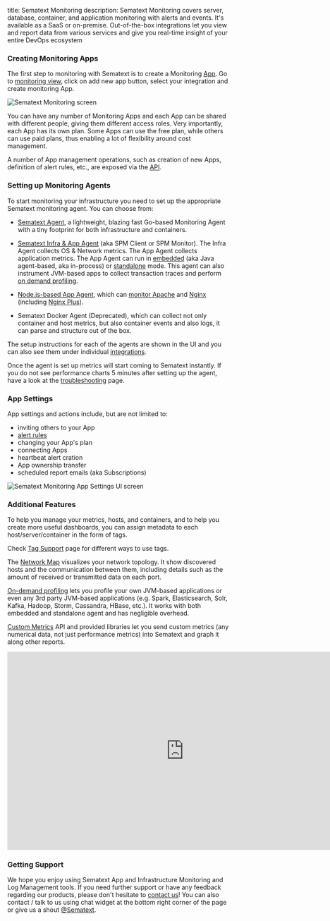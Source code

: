 title: Sematext Monitoring
description: Sematext Monitoring covers server, database, container, and application monitoring with alerts and events. It's available as a SaaS or on-premise. Out-of-the-box integrations let you view and report data from various services and give you real-time insight of your entire DevOps ecosystem

### Creating Monitoring Apps

The first step to monitoring with Sematext is to create a Monitoring [App](../guide/app-guide/). Go to [monitoring view](https://apps.sematext.com/ui/monitoring), click on add new app button, select your integration and create monitoring App.

<img class="content-modal-image" alt="Sematext Monitoring screen" src="../images/monitoring/sematext-monitoring.png" title="Sematext Monitoring screen"></a>

You can have any number of Monitoring Apps and each App can be shared
with different people, giving them different access roles.  Very
importantly, each App has its own plan. Some Apps can use the free plan,
while others can use paid plans, thus enabling a lot of flexibility around cost management.

A number of App management operations, such as creation of new Apps, definition of alert rules, etc., are exposed via the [API](../api).

### Setting up Monitoring Agents

To start monitoring your infrastructure you need to set up the
appropriate Sematext monitoring agent. You can choose from:

  - [Sematext Agent](../agents/sematext-agent/), a lightweight, blazing 
    fast Go-based Monitoring Agent with a tiny footprint for both 
    infrastructure and containers.

  - [Sematext Infra & App Agent](spm-client) (aka SPM Client or SPM
    Monitor). The Infra Agent collects OS & Network metrics.
    The App Agent collects application metrics. The App Agent
    can run in [embedded](spm-monitor-javaagent)
    (aka Java agent-based, aka in-process) or
    [standalone](spm-monitor-standalone) mode.  This agent can also
    instrument JVM-based apps to collect transaction traces and
    perform [on demand profiling](on-demand-profiling).

  - [Node.js-based App Agent](node-agent), which can [monitor
    Apache](../integration/apache) and [Nginx](../integration/nginx)
    (including [Nginx Plus](../integration/nginxplus)).

  - Sematext Docker Agent (Deprecated), which can collect not
    only container and host metrics, but also container events and
    also logs, it can parse and structure out of the box.
  



The setup instructions for each of the agents are shown in the UI and you can also see them under individual [integrations](../integration).

Once the agent is set up metrics will start coming to Sematext
instantly. If you do not see performance charts 5 minutes after setting up the agent, have a
look at the <a href="http://sematext.com/docs/monitoring/spm-faq/">troubleshooting</a> page.</p>

### App Settings

App settings and actions include, but are not limited to:

  - inviting others to your App
  - [alert rules](../alerts)
  - changing your App's plan
  - connecting Apps
  - heartbeat alert cration
  - App ownership transfer
  - scheduled report emails (aka Subscriptions)
  
<img class="content-modal-image" alt="Sematext Monitoring App Settings UI screen" src="../images/monitoring/app-settings-menu.png" title="Sematext Monitoring App Settings Screen">

### Additional Features

To help you manage your metrics, hosts, and containers, and to help you create more useful dashboards, you can assign metadata to each host/server/container in the form of tags.

Check [Tag Support](tag-support) page for different ways to use tags.

The [Network Map](network-map) visualizes your network topology.  It show discovered hosts and the communication between them, including  details such as the amount of received or transmitted data on each port.

[On-demand profiling](on-demand-profiling) lets you profile your own JVM-based applications or even any 3rd party JVM-based applications (e.g. Spark, Elasticsearch, Solr, Kafka, Hadoop, Storm, Cassandra, HBase, etc.).  It works with both embedded and standalone agent and has negligible overhead.

[Custom Metrics](custom-metrics) API and provided libraries let you send custom metrics (any numerical data, not just performance metrics) into Sematext and graph it along other reports.

<iframe width="800" height="450" src="https://www.youtube.com/embed/BuMtZCLN_Mk?rel=0&amp;controls=0" frameborder="0" allow="autoplay; encrypted-media" allowfullscreen></iframe>

### Getting Support

We hope you enjoy using Sematext App and Infrastructure Monitoring and Log Management tools. If you need further support or have any feedback regarding our products, please don't hesitate to [contact us](mailto:support@sematext.com)! You can also contact / talk to us using chat widget at the bottom right corner of the page or give us a shout [@Sematext](https://twitter.com/sematext). 
